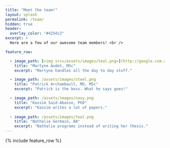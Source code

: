 ```yaml
---
title: "Meet the team!"
layout: splash
permalink: /team/
hidden: true
header:
  overlay_color: "#425dc2"
excerpt: >
  Here are a few of our awesome team members! <br /> 

feature_row:

  - image_path: [<img src=/assets/images/teal.png>](http://google.com.au/)
    title: "Martyne Audet, MSc"
    excerpt: "Martyne handles all the day to day stuff."

  - image_path: /assets/images/steel.png
    title: "Patrick Archambault, MD, MSc"
    excerpt: "Patrick is the boss. What he says goes!"

  - image_path: /assets/images/navy.png
    title: "Kassim Said-Abasse, PhD"
    excerpt: "Kassim writes a lot of papers."  
    
  - image_path: /assets/images/teal.png
    title: "Nathalie Germain, BA"
    excerpt: "Nathalie programs instead of writing her thesis."   
---
```


{% include feature_row %}
